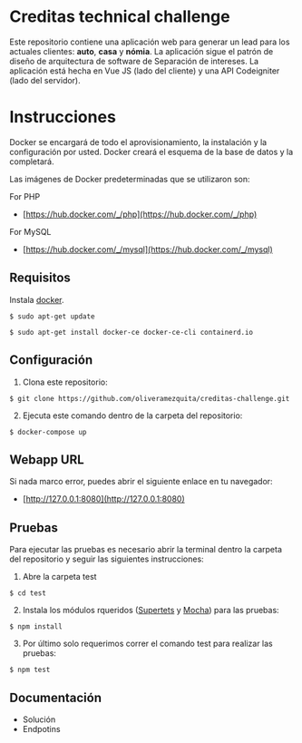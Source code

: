 # Creditas technical challenge
Este repositorio contiene una aplicación web para generar un lead para los actuales clientes: **auto**, **casa** y **nómia**.
La aplicación sigue el patrón de diseño de arquitectura de software de Separación de intereses. La aplicación está hecha en Vue JS (lado del cliente) y una API Codeigniter (lado del servidor).

# Instrucciones
Docker se encargará de todo el aprovisionamiento, la instalación y la configuración por usted. Docker creará el esquema de la base de datos y la completará.

Las imágenes de Docker predeterminadas que se utilizaron son:

For PHP

 - [https://hub.docker.com/_/php](https://hub.docker.com/_/php)

For MySQL

 - [https://hub.docker.com/_/mysql](https://hub.docker.com/_/mysql)

## Requisitos
Instala [docker](https://www.docker.com/).
```
$ sudo apt-get update
```
```
$ sudo apt-get install docker-ce docker-ce-cli containerd.io
```
## Configuración
 1. Clona este repositorio:
```
$ git clone https://github.com/oliveramezquita/creditas-challenge.git
```
 2. Ejecuta este comando dentro de la carpeta del repositorio:
```
$ docker-compose up
```
## Webapp URL
Si nada marco error, puedes abrir el siguiente enlace en tu navegador:
 - [http://127.0.0.1:8080](http://127.0.0.1:8080)

## Pruebas
Para ejecutar las pruebas es necesario abrir la terminal dentro la carpeta del repositorio y seguir las siguientes instrucciones:
1. Abre la carpeta test
```
$ cd test
```
2. Instala los módulos rqueridos ([Supertets](https://www.npmjs.com/package/supertest) y [Mocha](https://mochajs.org/)) para las pruebas:
```
$ npm install
```
3. Por último solo requerimos correr el comando test para realizar las pruebas:
```
$ npm test
```

## Documentación
- Solución
- Endpotins
